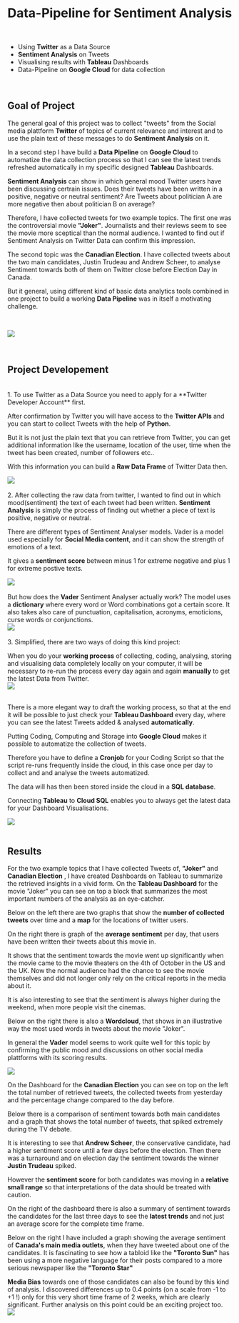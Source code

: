 # Data-Pipeline for Sentiment Analysis 
<br>


* Using **Twitter** as a Data Source
* **Sentiment Analysis** on Tweets 
* Visualising  results with **Tableau** Dashboards
* Data-Pipeline  on **Google Cloud** for data collection

<br>

## Goal of Project
The general goal of this project was to collect "tweets" from the Social media plattform **Twitter** of topics of current relevance and interest and to use the plain text of these messages to do **Sentiment Analysis** on it.  

In a second step I have build a **Data Pipeline** on **Google Cloud** to automatize the data collection process so that I can see the latest trends refreshed automatically in my specific designed **Tableau** Dashboards. 

**Sentiment Analysis** can show in which general mood Twitter users have been discussing certrain issues. Does their tweets have been written in a positive, negative or neutral sentiment? Are Tweets about politician A are more negative then about politician B on average?

Therefore, I have collected tweets for two example topics. The first one was the controversial movie **"Joker"**.  Journalists and their reviews seem to see the movie more sceptical than the normal audience. I wanted to find out if Sentiment Analysis on Twitter Data can confirm this impression.

The second topic was the **Canadian Election**. I have collected tweets about the two main candidates, Justin Trudeau and Andrew Scheer, to analyse Sentiment towards both of them on Twitter close before Election Day in Canada.

But it general, using different kind of basic data analytics tools combined in one project to build a working **Data Pipeline** was in itself a motivating challenge.

<br>

![](https://imagizer.imageshack.com/img923/6929/99IFyS.jpg)

<br>

## Project Developement
<br>
1. To use Twitter as a Data Source you need to apply for a **Twitter Developer Account** first.  

After confirmation by Twitter you will have access to the **Twitter APIs** and you can start to collect Tweets with the help of **Python**.
	
But it is not just the plain text that you can retrieve from Twitter, you can get additional information like the username, location of the user, time when the tweet has been created, number of followers etc.. 
	
With this information you can build a **Raw Data Frame** of Twitter Data then.
<br>


![](https://imagizer.imageshack.com/img921/2094/uQM514.jpg)
<br>
<br>
2. After collecting the raw data from twitter, I wanted to find out in which mood(sentiment) the text of each tweet had been written. 
**Sentiment Analysis** is simply the process of finding out whether a piece of text is positive, negative or neutral.

There are different types of Sentiment Analyser models.
Vader is a model used especially for **Social Media content**, and it can show the strength of emotions of a text.

It gives a **sentiment score** between minus 1 for extreme negative and plus 1 for extreme postive texts.
<br>


![](https://imagizer.imageshack.com/img922/2299/jhOU5V.jpg)<br>
<br>
	But how does the **Vader** Sentiment Analyser actually work? The model  uses a **dictionary** where every word or Word combinations got a certain score. It also takes also care of punctuation, capitalisation, acronyms, emoticions, curse words or conjunctions.
<br>
![](https://imagizer.imageshack.com/img923/4034/rcfLDW.jpg)<br>
<br>
3. Simplified, there are two ways of doing this kind project:

When you do your **working process** of collecting, coding, analysing, 	storing and visualising data completely locally on your computer, it will be necessary to re-run the process every day again and again **manually** to get the latest Data from Twitter.
<br>
![](https://imagizer.imageshack.com/img924/9764/w3NB9p.jpg)<br>
<br>

There is a more elegant way to draft the working process, so that at the end it will be possible to just check your **Tableau Dashboard** every day, where you can see the latest Tweets added & analysed **automatically**.

Putting Coding, Computing and Storage into **Google Cloud** makes it possible to automatize the collection of tweets. 
	
Therefore you have to define a **Cronjob** for your Coding Script so that the script re-runs frequently inside the cloud, in this case once per day to collect and and analyse the tweets automatized.
	
The data will has then been stored inside the cloud in a **SQL database**. 
	
Connecting **Tableau** to **Cloud SQL** enables you to always get the latest data for your Dashboard Visualisations.
<br>


![](https://imagizer.imageshack.com/img922/5461/yybmiN.jpg)<br>
<br>
## Results

For the two example topics that I have collected Tweets of, **"Joker"** and **Canadian Election** , I have created Dashboards on Tableau to summarize the retrieved insights in a vivid form.
On the **Tableau Dashboard** for the movie "Joker" you can see on top a block that summarizes the most important numbers of the analysis as an eye-catcher.

Below on the left there are two graphs that show the **number of collected tweets** over time and a **map** for the locations of twitter users. 
	
On the right there is graph of the **average sentiment** per day, that users have been written their tweets about this movie in. 
	
It shows that the sentiment towards the movie went up significantly when the movie came to the movie theaters on the 4th of October in the US and the UK. Now the normal audience had the chance to see the movie themselves and did not longer only rely on the critical reports in the media about it.

It is also interesting to see that the sentiment is always higher during 	the weekend, when more people visit the cinemas.

Below on the right there is also a **Wordcloud**, that shows in an illustrative way the most used words in tweets about the movie "Joker".

In general the **Vader** model seems to work quite well for this topic by confirming the public mood and discussions on other social media plattforms with its scoring results.
 <br>
 
![](https://imagizer.imageshack.com/img921/9093/MIUut9.jpg)

On the Dashboard for the **Canadian Election** you can see on top on the left the total number of retrieved tweets, the collected tweets from yesterday and the percentage change compared to the day before.

Below there is a comparison of sentiment towards both main candidates and a graph that shows the total number of tweets, that spiked extremely during the TV debate.
	
It is interesting to see that **Andrew Scheer**, the conservative candidate, had a higher sentiment score until a few days before the election. Then there was a turnaround and on election day the sentiment towards the winner **Justin Trudeau** spiked.
	
However the **sentiment score** for both candidates was moving in a **relative small range** so that interpretations of the data should be treated with caution.

On the right of the dashboard there is also a summary of sentiment towards the candidates for the last three days to see the **latest trends** and not just an average score for the complete time frame.

Below on the right I have included a graph showing the average sentiment of **Canada's main media outlets**, when they have tweeted about one of the candidates. It is fascinating to see how a tabloid like the **"Toronto Sun"** has been using a more negative language for their posts compared to a more serious newspaper like the **"Toronto Star"**

**Media Bias** towards one of those candidates can also be found by this kind of analysis. I discovered differences up to 0.4 points (on a scale from -1 to +1 !) only for this very short time frame of 2 weeks, which are clearly significant. Further analysis on this point could be an exciting project too.
<br>
![](https://imagizer.imageshack.com/img924/6060/n6tTU9.jpg)










